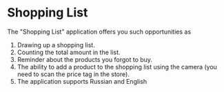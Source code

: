 # Shopping List
The "Shopping List" application offers you such opportunities as
1. Drawing up a shopping list.
2. Counting the total amount in the list.
3. Reminder about the products you forgot to buy.
4. The ability to add a product to the shopping list using the camera (you need to scan the price tag in the store).
5. The application supports Russian and English
